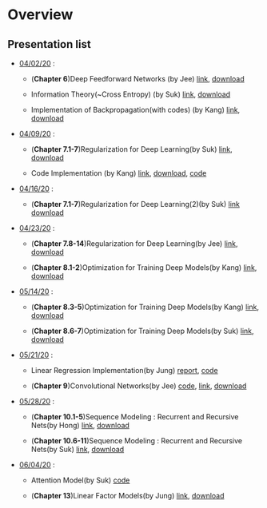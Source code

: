 # Overview

## Presentation list
  - [04/02/20](https://github.com/chunhyonho/GROUP_STUDY/tree/master/Deep_Learning1/20200402) : 
    - (**Chapter 6**)Deep Feedforward Networks (by Jee)
    [link](https://github.com/chunhyonho/GROUP_STUDY/blob/master/Deep_Learning1/20200402/%5B20200402%5DDeep%20Learning%20Chap%206%20f.pdf), 
    [download](https://github.com/chunhyonho/GROUP_STUDY/raw/master/Deep_Learning1/20200402/%5B20200402%5DDeep%20Learning%20Chap%206%20f.pdf)   
    
    - Information Theory(~Cross Entropy) (by Suk)
    [link](https://github.com/chunhyonho/GROUP_STUDY/blob/master/Deep_Learning1/20200402/%5B20200402%5DInformation_Theory.pdf), 
    [download](https://github.com/chunhyonho/GROUP_STUDY/raw/master/Deep_Learning1/20200402/%5B20200402%5DInformation_Theory.pdf)   
    
    - Implementation of Backpropagation(with codes) (by Kang)
    [link](https://github.com/chunhyonho/GROUP_STUDY/blob/master/Deep_Learning1/20200402/%5B20200402%5D개별연구_backprop.pdf), 
    [download](https://github.com/chunhyonho/GROUP_STUDY/raw/master/Deep_Learning1/20200402/%5B20200402%5D개별연구_backprop.pdf)   
    
- [04/09/20](https://github.com/chunhyonho/GROUP_STUDY/tree/master/Deep_Learning1/20200409) : 
  - (**Chapter 7.1-7**)Regularization for Deep Learning(by Suk)
  [link](https://github.com/chunhyonho/GROUP_STUDY/blob/master/Deep_Learning1/20200409/Regularization%20for%20deep%20learning.pdf), 
  [download](https://github.com/chunhyonho/GROUP_STUDY/raw/master/Deep_Learning1/20200409/Regularization%20for%20deep%20learning.pdf)   
  
  - Code Implementation (by Kang)
   [link](https://github.com/chunhyonho/GROUP_STUDY/blob/master/Deep_Learning1/20200409/0409_강남웅.pptx), 
  [download](https://github.com/chunhyonho/GROUP_STUDY/raw/master/Deep_Learning1/20200409/0409_강남웅.pptx),
  [code](https://github.com/chunhyonho/GROUP_STUDY/blob/master/Deep_Learning1/20200409/main.py)

  
 
- [04/16/20](https://github.com/chunhyonho/GROUP_STUDY/tree/master/Deep_Learning1/20200416) : 
  - (**Chapter 7.1-7**)Regularization for Deep Learning(2)(by Suk) 
  [link](https://github.com/chunhyonho/GROUP_STUDY/blob/master/Deep_Learning1/20200416/Regularization%20for%20deep%20learning(2).pdf)
  [download](https://github.com/chunhyonho/GROUP_STUDY/raw/master/Deep_Learning1/20200416/Regularization%20for%20deep%20learning(2).pdf)

- [04/23/20](https://github.com/chunhyonho/GROUP_STUDY/tree/master/Deep_Learning1/20200423) :
  - (**Chapter 7.8-14**)Regularization for Deep Learning(by Jee)
  [link](https://github.com/chunhyonho/GROUP_STUDY/blob/master/Deep_Learning1/20200423/deep%20learning%20chap%207.pdf),
  [download](https://github.com/chunhyonho/GROUP_STUDY/raw/master/Deep_Learning1/20200423/deep%20learning%20chap%207.pdf)
  
  - (**Chapter 8.1-2**)Optimization for Training Deep Models(by Kang)
  [link](https://github.com/chunhyonho/GROUP_STUDY/blob/master/Deep_Learning1/20200423/ch8.1-2%20Optimization%20for%20Training%20Deep%20Models.pdf),
  [download](https://github.com/chunhyonho/GROUP_STUDY/raw/master/Deep_Learning1/20200423/ch8.1-2%20Optimization%20for%20Training%20Deep%20Models.pdf)


- [05/14/20](https://github.com/chunhyonho/GROUP_STUDY/tree/master/Deep_Learning1/20200514) :
  - (**Chapter 8.3-5**)Optimization for Training Deep Models(by Kang)
  [link](https://github.com/chunhyonho/GROUP_STUDY/blob/master/Deep_Learning1/20200514/ch8.3-5%20Optimization%20for%20Training%20Deep%20Models.pdf),
  [download](https://github.com/chunhyonho/GROUP_STUDY/raw/master/Deep_Learning1/20200514/ch8.3-5%20Optimization%20for%20Training%20Deep%20Models.pdf)
  
  - (**Chapter 8.6-7**)Optimization for Training Deep Models(by Suk)
  [link](https://github.com/chunhyonho/GROUP_STUDY/blob/master/Deep_Learning1/20200514/optimization%20for%20training%20deep%20learning.pdf),
  [download](https://github.com/chunhyonho/GROUP_STUDY/raw/master/Deep_Learning1/20200514/optimization%20for%20training%20deep%20learning.pdf)

- [05/21/20](https://github.com/chunhyonho/GROUP_STUDY/tree/master/Deep%20Learning/20200521) :
  - Linear Regression Implementation(by Jung)
  [report](https://github.com/chunhyonho/GROUP_STUDY/blob/master/Deep%20Learning/20200521/Assignment%20Report%20PPT_20170604%20정지형.pdf),
  [code](https://github.com/chunhyonho/GROUP_STUDY/blob/master/Deep%20Learning/20200521/LinearRegression_OLS_GD(BGD)_MBGD_SGD_Final_with%20Stopping%20Criteria.py)
  
  - (**Chapter 9**)Convolutional Networks(by Jee)
  [code](https://github.com/chunhyonho/GROUP_STUDY/blob/master/Deep%20Learning/20200521/cnn.ipynb),
  [link](https://github.com/chunhyonho/GROUP_STUDY/blob/master/Deep%20Learning/20200521/cnn.pdf),
  [download](https://github.com/chunhyonho/GROUP_STUDY/raw/master/Deep%20Learning/20200521/cnn.pdf)
  

- [05/28/20](https://github.com/chunhyonho/GROUP_STUDY/tree/master/Deep_Learning1/20200514) :
  - (**Chapter 10.1-5**)Sequence Modeling : Recurrent and Recursive Nets(by Hong)
  [link](https://github.com/chunhyonho/GROUP_STUDY/blob/master/Deep%20Learning/20200528/Ch10.1-5%20(RNN).pdf),
  [download](https://github.com/chunhyonho/GROUP_STUDY/raw/master/Deep%20Learning/20200528/Ch10.1-5%20(RNN).pdf)
  
  - (**Chapter 10.6-11**)Sequence Modeling : Recurrent and Recursive Nets(by Suk)
  [link](https://github.com/chunhyonho/GROUP_STUDY/blob/master/Deep%20Learning/20200528/ch10.6%7E.pdf),
  [download](https://github.com/chunhyonho/GROUP_STUDY/raw/master/Deep%20Learning/20200528/ch10.6%7E.pdf)


- [06/04/20](https://github.com/chunhyonho/GROUP_STUDY/tree/master/Deep_Learning1/20200604) :
  - Attention Model(by Suk)
  [code](https://github.com/chunhyonho/GROUP_STUDY/blob/master/Deep%20Learning/20200604/Attention%20Model.ipynb)
  
  - (**Chapter 13**)Linear Factor Models(by Jung)
  [link](https://github.com/chunhyonho/GROUP_STUDY/blob/master/Deep%20Learning/20200604/Ch13.%20Linear%20Factor%20Models%20by%20Jihyeong%20Jung.pdf),
  [download](https://github.com/chunhyonho/GROUP_STUDY/raw/master/Deep%20Learning/20200604/Ch13.%20Linear%20Factor%20Models%20by%20Jihyeong%20Jung.pdf)
